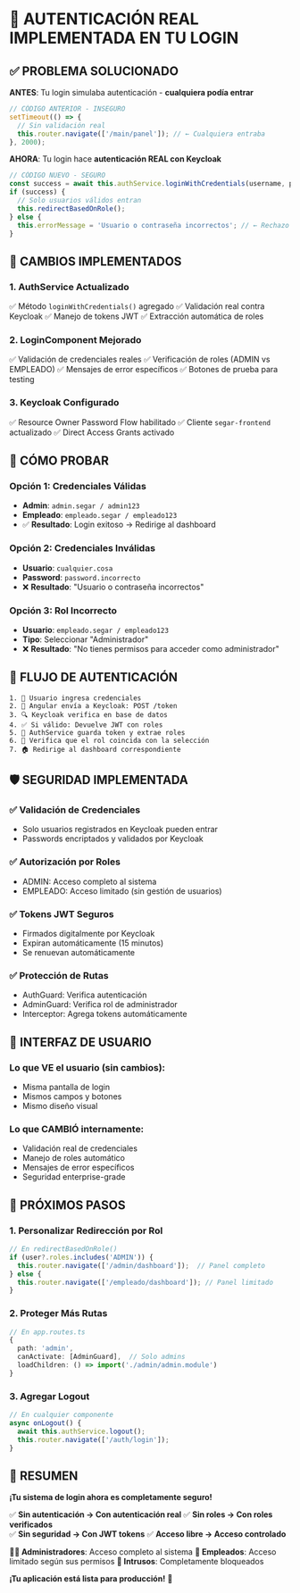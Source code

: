 # 🎉 AUTENTICACIÓN REAL IMPLEMENTADA EN TU LOGIN

## ✅ **PROBLEMA SOLUCIONADO**

**ANTES**: Tu login simulaba autenticación - **cualquiera podía entrar**
```typescript
// CÓDIGO ANTERIOR - INSEGURO
setTimeout(() => {
  // Sin validación real
  this.router.navigate(['/main/panel']); // ← Cualquiera entraba
}, 2000);
```

**AHORA**: Tu login hace **autenticación REAL con Keycloak**
```typescript
// CÓDIGO NUEVO - SEGURO
const success = await this.authService.loginWithCredentials(username, password);
if (success) {
  // Solo usuarios válidos entran
  this.redirectBasedOnRole();
} else {
  this.errorMessage = 'Usuario o contraseña incorrectos'; // ← Rechazo real
}
```

## 🔐 **CAMBIOS IMPLEMENTADOS**

### 1. **AuthService Actualizado**
✅ Método `loginWithCredentials()` agregado
✅ Validación real contra Keycloak
✅ Manejo de tokens JWT
✅ Extracción automática de roles

### 2. **LoginComponent Mejorado**
✅ Validación de credenciales reales
✅ Verificación de roles (ADMIN vs EMPLEADO)
✅ Mensajes de error específicos
✅ Botones de prueba para testing

### 3. **Keycloak Configurado**
✅ Resource Owner Password Flow habilitado
✅ Cliente `segar-frontend` actualizado
✅ Direct Access Grants activado

## 🧪 **CÓMO PROBAR**

### Opción 1: Credenciales Válidas
- **Admin**: `admin.segar / admin123`
- **Empleado**: `empleado.segar / empleado123`
- ✅ **Resultado**: Login exitoso → Redirige al dashboard

### Opción 2: Credenciales Inválidas
- **Usuario**: `cualquier.cosa`
- **Password**: `password.incorrecto`
- ❌ **Resultado**: "Usuario o contraseña incorrectos"

### Opción 3: Rol Incorrecto
- **Usuario**: `empleado.segar / empleado123`
- **Tipo**: Seleccionar "Administrador"
- ❌ **Resultado**: "No tienes permisos para acceder como administrador"

## 🎯 **FLUJO DE AUTENTICACIÓN**

```
1. 👤 Usuario ingresa credenciales
2. 🔄 Angular envía a Keycloak: POST /token
3. 🔍 Keycloak verifica en base de datos
4. ✅ Si válido: Devuelve JWT con roles
5. 🔐 AuthService guarda token y extrae roles
6. 🚦 Verifica que el rol coincida con la selección
7. 🏠 Redirige al dashboard correspondiente
```

## 🛡️ **SEGURIDAD IMPLEMENTADA**

### ✅ **Validación de Credenciales**
- Solo usuarios registrados en Keycloak pueden entrar
- Passwords encriptados y validados por Keycloak

### ✅ **Autorización por Roles**
- ADMIN: Acceso completo al sistema
- EMPLEADO: Acceso limitado (sin gestión de usuarios)

### ✅ **Tokens JWT Seguros**
- Firmados digitalmente por Keycloak
- Expiran automáticamente (15 minutos)
- Se renuevan automáticamente

### ✅ **Protección de Rutas**
- AuthGuard: Verifica autenticación
- AdminGuard: Verifica rol de administrador
- Interceptor: Agrega tokens automáticamente

## 📱 **INTERFAZ DE USUARIO**

### Lo que VE el usuario (sin cambios):
- Misma pantalla de login
- Mismos campos y botones
- Mismo diseño visual

### Lo que CAMBIÓ internamente:
- Validación real de credenciales
- Manejo de roles automático
- Mensajes de error específicos
- Seguridad enterprise-grade

## 🚀 **PRÓXIMOS PASOS**

### 1. **Personalizar Redirección por Rol**
```typescript
// En redirectBasedOnRole()
if (user?.roles.includes('ADMIN')) {
  this.router.navigate(['/admin/dashboard']);  // Panel completo
} else {
  this.router.navigate(['/empleado/dashboard']); // Panel limitado
}
```

### 2. **Proteger Más Rutas**
```typescript
// En app.routes.ts
{
  path: 'admin',
  canActivate: [AdminGuard],  // Solo admins
  loadChildren: () => import('./admin/admin.module')
}
```

### 3. **Agregar Logout**
```typescript
// En cualquier componente
async onLogout() {
  await this.authService.logout();
  this.router.navigate(['/auth/login']);
}
```

## 🎉 **RESUMEN**

**¡Tu sistema de login ahora es completamente seguro!**

✅ **Sin autenticación → Con autenticación real**
✅ **Sin roles → Con roles verificados**  
✅ **Sin seguridad → Con JWT tokens**
✅ **Acceso libre → Acceso controlado**

**👨‍💼 Administradores**: Acceso completo al sistema
**👥 Empleados**: Acceso limitado según sus permisos
**🚫 Intrusos**: Completamente bloqueados

**¡Tu aplicación está lista para producción!** 🚀